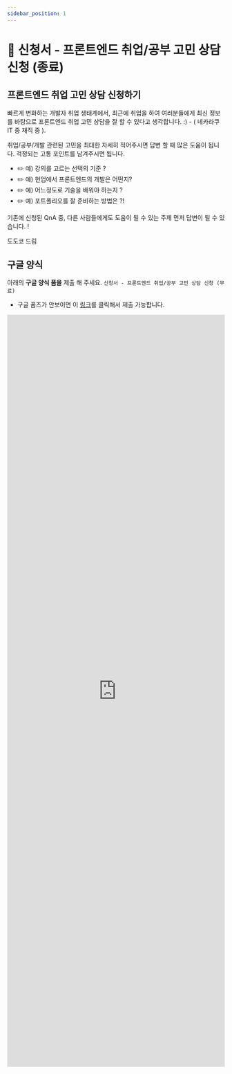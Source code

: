 ```yaml
---
sidebar_position: 1
---
```


# 🍶 신청서 - 프론트엔드 취업/공부 고민 상담 신청 (종료)


## 프론트엔드 취업 고민 상담 신청하기

빠르게 변화하는 개발자 취업 생태계에서, 최근에 취업을 하여 여러분들에게 최신 정보를 바탕으로 프론트엔드 취업 고민 상담을 잘 할 수 있다고 생각합니다. :)  - ( 네카라쿠 IT 중 재직 중 ). 

취업/공부/개발 관련된 고민을 최대한 자세히 적어주시면 답변 할 때 많은 도움이 됩니다. 걱정되는 고통 포인트를 남겨주시면 됩니다.   

- ✏️ 예) 강의를 고르는 선택의 기준 ?   
- ✏️ 예) 현업에서 프론트엔드의 개발은 어떤지?  
- ✏️ 예) 어느정도로 기술을 배워야 하는지 ?  
- ✏️ 예) 포트폴리오를 잘 준비하는 방법은 ?!    


기존에 신청된 QnA 중, 다른 사람들에게도 도움이 될 수 있는 주제 먼저 답변이 될 수 있습니다. !  

도도코 드림   

## 구글 양식 

아래의  **구글 양식 폼을** 제출 해 주세요. `신청서 - 프론트엔드 취업/공부 고민 상담 신청 (무료)`

- 구글 폼즈가 안보이면 이 [링크](https://forms.gle/7Y3GYVZmn82H9haA6)를 클릭해서 제출 가능합니다.

<iframe src="https://docs.google.com/forms/d/e/1FAIpQLSfWvBzxY2oHUAgNLKsoPDDOEhHktV9HCjSV-zYb1DCr6sNJ9w/viewform?embedded=true" width="100%" height="1739" frameborder="0" marginheight="0" marginwidth="0">로드 중…</iframe>

